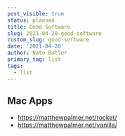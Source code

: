 ```yaml
---
post_visible: true
status: planned
title: Good Software
slug: 2021-04-20-good-software
custom_slug: good-software
date: '2021-04-20'
author: Nate Butler
primary_tag: list
tags:
  - list
---
```

## Mac Apps

- https://matthewpalmer.net/rocket/
- https://matthewpalmer.net/vanilla/